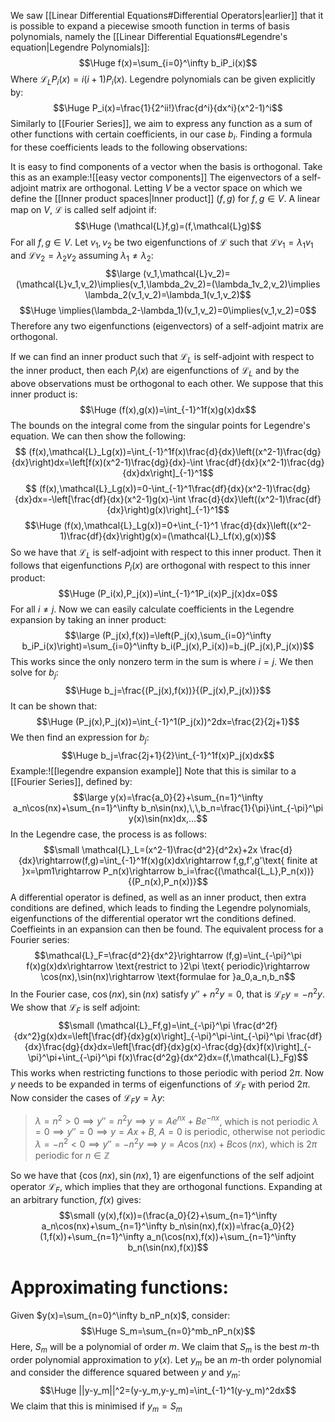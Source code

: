 
We saw [[Linear Differential Equations#Differential Operators|earlier]] that it is possible to expand a piecewise smooth function in terms of basis polynomials, namely the [[Linear Differential Equations#Legendre's equation|Legendre Polynomials]]:$$\Huge f(x)=\sum_{i=0}^\infty b_iP_i(x)$$Where $\mathcal{L}_LP_i(x)=i(i+1)P_i(x)$. Legendre polynomials can be given explicitly by:$$\Huge P_i(x)=\frac{1}{2^ii!}\frac{d^i}{dx^i}(x^2-1)^i$$Similarly to [[Fourier Series]], we aim to express any function as a sum of other functions with certain coefficients, in our case $b_i$. Finding a formula for these coefficients leads to the following observations:

It is easy to find components of a vector when the basis is orthogonal. Take this as an example:![[easy vector components]]
The eigenvectors of a self-adjoint matrix are orthogonal. Letting $V$ be a vector space on which we define the [[Inner product spaces|Inner product]] $(f,g)$ for $f,g\in V$. A linear map on $V$, $\mathcal{L}$ is called self adjoint if:$$\Huge (\mathcal{L}f,g)=(f,\mathcal{L}g)$$For all $f,g\in V$. Let $v_1,v_2$ be two eigenfunctions of $\mathcal{L}$ such that $\mathcal{L}v_1=\lambda_1v_1$ and $\mathcal{L}v_2=\lambda_2v_2$ assuming $\lambda_1\neq \lambda_2$:$$\large (v_1,\mathcal{L}v_2)=(\mathcal{L}v_1,v_2)\implies(v_1,\lambda_2v_2)=(\lambda_1v_2,v_2)\implies \lambda_2(v_1,v_2)=\lambda_1(v_1,v_2)$$$$\Huge \implies(\lambda_2-\lambda_1)(v_1,v_2)=0\implies(v_1,v_2)=0$$Therefore any two eigenfunctions (eigenvectors) of a self-adjoint matrix are orthogonal.

If we can find an inner product such that $\mathcal{L}_L$ is self-adjoint with respect to the inner product, then each $P_i(x)$ are eigenfunctions of $\mathcal{L}_L$ and by the above observations must be orthogonal to each other. We suppose that this inner product is:$$\Huge (f(x),g(x))=\int_{-1}^1f(x)g(x)dx$$The bounds on the integral come from the singular points for Legendre's equation. We can then show the following:$$ (f(x),\mathcal{L}_Lg(x))=\int_{-1}^1f(x)\frac{d}{dx}\left((x^2-1)\frac{dg}{dx}\right)dx=\left[f(x)(x^2-1)\frac{dg}{dx}-\int \frac{df}{dx}(x^2-1)\frac{dg}{dx}dx\right]_{-1}^1$$$$ (f(x),\mathcal{L}_Lg(x))=0-\int_{-1}^1\frac{df}{dx}(x^2-1)\frac{dg}{dx}dx=-\left[\frac{df}{dx}(x^2-1)g(x)-\int \frac{d}{dx}\left((x^2-1)\frac{df}{dx}\right)g(x)\right]_{-1}^1$$$$\Huge (f(x),\mathcal{L}_Lg(x))=0+\int_{-1}^1 \frac{d}{dx}\left((x^2-1)\frac{df}{dx}\right)g(x)=(\mathcal{L}_Lf(x),g(x))$$So we have that $\mathcal{L}_L$ is self-adjoint with respect to this inner product. Then it follows that eigenfunctions $P_i(x)$ are orthogonal with respect to this inner product:$$\Huge (P_i(x),P_j(x))=\int_{-1}^1P_i(x)P_j(x)dx=0$$For all $i\neq j$. Now we can easily calculate coefficients in the Legendre expansion by taking an inner product:$$\large (P_j(x),f(x))=\left(P_j(x),\sum_{i=0}^\infty b_iP_i(x)\right)=\sum_{i=0}^\infty b_i(P_j(x),P_i(x))=b_j(P_j(x),P_j(x))$$This works since the only nonzero term in the sum is where $i=j$. We then solve for $b_j$:$$\Huge b_j=\frac{(P_j(x),f(x))}{(P_j(x),P_j(x))}$$It can be shown that:$$\Huge (P_j(x),P_j(x))=\int_{-1}^1(P_j(x))^2dx=\frac{2}{2j+1}$$We then find an expression for $b_j$:$$\Huge b_j=\frac{2j+1}{2}\int_{-1}^1f(x)P_j(x)dx$$Example:![[legendre expansion example]]
Note that this is similar to a [[Fourier Series]], defined by:$$\large y(x)=\frac{a_0}{2}+\sum_{n=1}^\infty a_n\cos(nx)+\sum_{n=1}^\infty b_n\sin(nx),\,\,b_n=\frac{1}{\pi}\int_{-\pi}^\pi y(x)\sin(nx)dx,...$$
In the Legendre case, the process is as follows:$$\small \mathcal{L}_L=(x^2-1)\frac{d^2}{d^2x}+2x \frac{d}{dx}\rightarrow(f,g)=\int_{-1}^1f(x)g(x)dx\rightarrow f,g,f',g'\text{ finite at }x=\pm1\rightarrow P_n(x)\rightarrow b_i=\frac{(\mathcal{L_L},P_n(x))}{(P_n(x),P_n(x))}$$A differential operator is defined, as well as an inner product, then extra conditions are defined, which leads to finding the Legendre polynomials, eigenfunctions of the differential operator wrt the conditions defined. Coeffieints in an expansion can then be found. The equivalent process for a Fourier series:$$\mathcal{L}_F=\frac{d^2}{dx^2}\rightarrow (f,g)=\int_{-\pi}^\pi f(x)g(x)dx\rightarrow \text{restrict to }2\pi \text{ periodic}\rightarrow \cos(nx),\sin(nx)\rightarrow \text{formulae for }a_0,a_n,b_n$$In the Fourier case, $\cos(nx),\sin(nx)$ satisfy $y''+n^2y=0$, that is $\mathcal{L}_Fy=-n^2y$. We show that $\mathcal{L}_F$ is self adjoint:$$\small (\mathcal{L}_Ff,g)=\int_{-\pi}^\pi \frac{d^2f}{dx^2}g(x)dx=\left[\frac{df}{dx}g(x)\right]_{-\pi}^\pi-\int_{-\pi}^\pi \frac{df}{dx}\frac{dg}{dx}dx=\left[\frac{df}{dx}g(x)-\frac{dg}{dx}f(x)\right]_{-\pi}^\pi+\int_{-\pi}^\pi f(x)\frac{d^2g}{dx^2}dx=(f,\mathcal{L}_Fg)$$This works when restricting functions to those periodic with period $2\pi$. Now $y$ needs to be expanded in terms of eigenfunctions of $\mathcal{L}_F$ with period $2\pi$. Now consider the cases of $\mathcal{L}_Fy=\lambda y$:
>$\lambda=n^2>0\implies y''=n^2y\implies y=Ae^{nx}+Be^{-nx}$, which is not periodic
>$\lambda=0\implies y''=0\implies y=Ax+B$, $A=0$ is periodic, otherwise not periodic
>$\lambda=-n^2<0\implies y''=-n^2y\implies y=A\cos(nx)+B\cos(nx)$, which is $2\pi$ periodic for $n\in \mathbb{Z}$

So we have that $\{\cos(nx),\sin(nx),1\}$ are eigenfunctions of the self adjoint operator $\mathcal{L}_F$, which implies that they are orthogonal functions. Expanding at an arbitrary function, $f(x)$ gives:$$\small (y(x),f(x))=(\frac{a_0}{2}+\sum_{n=1}^\infty a_n\cos(nx)+\sum_{n=1}^\infty b_n\sin(nx),f(x))=\frac{a_0}{2}(1,f(x))+\sum_{n=1}^\infty a_n(\cos(nx),f(x))+\sum_{n=1}^\infty b_n(\sin(nx),f(x))$$
# Approximating functions:

Given $y(x)=\sum_{n=0}^\infty b_nP_n(x)$, consider:$$\Huge S_m=\sum_{n=0}^mb_nP_n(x)$$Here, $S_m$ will be a polynomial of order $m$. We claim that $S_m$ is the best $m$-th order polynomial approximation to $y(x)$. Let $y_m$ be an $m$-th order polynomial and consider the difference squared between $y$ and $y_m$:$$\Huge ||y-y_m||^2=(y-y_m,y-y_m)=\int_{-1}^1(y-y_m)^2dx$$We claim that this is minimised if $y_m=S_m$